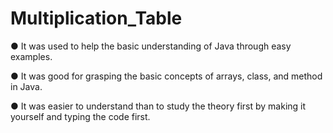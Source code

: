# Multiplication_Table

● It was used to help the basic understanding of Java through easy examples.

● It was good for grasping the basic concepts of arrays, class, and method in Java.

● It was easier to understand than to study the theory first by making it yourself and typing the code first.
